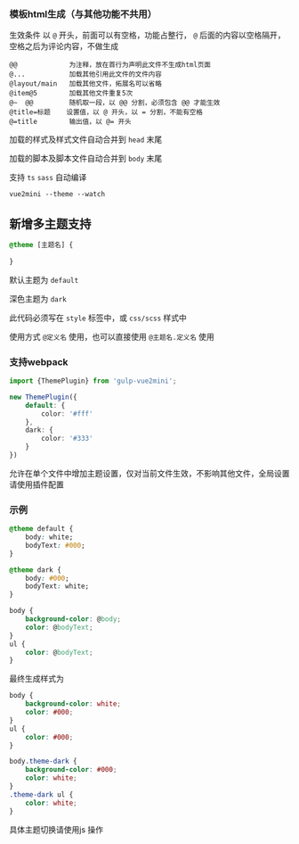 ### 模板html生成（与其他功能不共用）

生效条件 以 `@` 开头，前面可以有空格，功能占整行， `@` 后面的内容以空格隔开，空格之后为评论内容，不做生成

    @@             为注释，放在首行为声明此文件不生成html页面
    @...           加载其他引用此文件的文件内容
    @layout/main   加载其他文件，拓展名可以省略
    @item@5        加载其他文件重复5次
    @~  @@         随机取一段，以 @@ 分割，必须包含 @@ 才能生效
    @title=标题    设置值，以 @ 开头，以 = 分割，不能有空格
    @=title        输出值，以 @= 开头

加载的样式及样式文件自动合并到 `head` 末尾

加载的脚本及脚本文件自动合并到 `body` 末尾

支持 `ts` `sass` 自动编译

```
vue2mini --theme --watch

```

## 新增多主题支持

```css
@theme [主题名] {
    
}
```
默认主题为 `default`

深色主题为 `dark`

此代码必须写在  `style` 标签中，或 `css/scss` 样式中

使用方式 `@定义名` 使用，也可以直接使用 `@主题名.定义名` 使用

### 支持webpack

```ts
import {ThemePlugin} from 'gulp-vue2mini';

new ThemePlugin({
    default: {
        color: '#fff'
    },
    dark: {
        color: '#333'
    }
})
```

允许在单个文件中增加主题设置，仅对当前文件生效，不影响其他文件，全局设置请使用插件配置

### 示例

```css
@theme default {
    body: white;
    bodyText: #000;
}

@theme dark {
    body: #000;
    bodyText: white;
}

body {
    background-color: @body;
    color: @bodyText;
}
ul {
    color: @bodyText;
}
```

最终生成样式为

```css
body {
    background-color: white;
    color: #000;
}
ul {
    color: #000;
}

body.theme-dark {
    background-color: #000;
    color: white;
}
.theme-dark ul {
    color: white;
}
```
具体主题切换请使用js 操作

